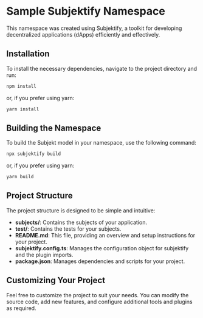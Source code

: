 # Sample Subjektify Namespace

This namespace was created using Subjektify, a toolkit for developing decentralized applications (dApps) efficiently and effectively.

## Installation

To install the necessary dependencies, navigate to the project directory and run:

```bash
npm install
```

or, if you prefer using yarn:

```bash
yarn install
```

## Building the Namespace

To build the Subjekt model in your namespace, use the following command:

```bash
npx subjektify build
```

or, if you prefer using yarn:

```bash
yarn build
```

## Project Structure

The project structure is designed to be simple and intuitive:

- **subjects/**: Contains the subjects of your application.
- **test/**: Contains the tests for your subjects.
- **README.md**: This file, providing an overview and setup instructions for your project.
- **subjektify.config.ts**: Manages the configuration object for subjektify and the plugin imports.
- **package.json**: Manages dependencies and scripts for your project.

## Customizing Your Project

Feel free to customize the project to suit your needs. You can modify the source code, add new features, and configure additional tools and plugins as required.
